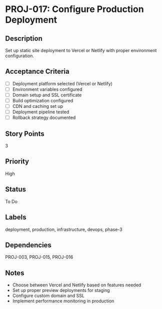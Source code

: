 # PROJ-017: Configure Production Deployment

## Description
Set up static site deployment to Vercel or Netlify with proper environment configuration.

## Acceptance Criteria
- [ ] Deployment platform selected (Vercel or Netlify)
- [ ] Environment variables configured
- [ ] Domain setup and SSL certificate
- [ ] Build optimization configured
- [ ] CDN and caching set up
- [ ] Deployment pipeline tested
- [ ] Rollback strategy documented

## Story Points
3

## Priority
High

## Status
To Do

## Labels
deployment, production, infrastructure, devops, phase-3

## Dependencies
PROJ-003, PROJ-015, PROJ-016

## Notes
- Choose between Vercel and Netlify based on features needed
- Set up proper preview deployments for staging
- Configure custom domain and SSL
- Implement performance monitoring in production
